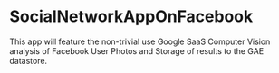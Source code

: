 # SocialNetworkAppOnFacebook
This app will feature the non-trivial use Google SaaS Computer Vision analysis of Facebook User Photos and Storage of results to the GAE datastore.
